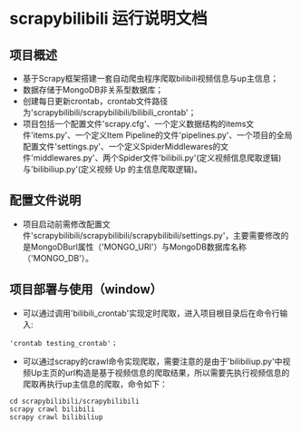 # scrapybilibili 运行说明文档
## 项目概述
  * 基于Scrapy框架搭建一套自动爬虫程序爬取bilibili视频信息与up主信息；
  * 数据存储于MongoDB非关系型数据库；
  * 创建每日更新crontab，crontab文件路径为'scrapybilibili/scrapybilibili/bilibili_crontab'；
  * 项目包括一个配置文件'scrapy.cfg'、一个定义数据结构的items文件'items.py'、一个定义Item Pipeline的文件'pipelines.py'、一个项目的全局配置文件'settings.py'、一个定义SpiderMiddlewares的文件'middlewares.py'、两个Spider文件'bilibili.py'(定义视频信息爬取逻辑)与'bilibiliup.py'(定义视频 Up 的主信息爬取逻辑)。
## 配置文件说明
  * 项目启动前需修改配置文件'scrapybilibili/scrapybilibili/scrapybilibili/settings.py'，主要需要修改的是MongoDBurl属性（'MONGO_URI'）与MongoDB数据库名称（'MONGO_DB'）。
## 项目部署与使用（window）
  * 可以通过调用'bilibili_crontab'实现定时爬取，进入项目根目录后在命令行输入:
  ```
  'crontab testing_crontab'；
  ```
  * 可以通过scrapy的crawl命令实现爬取，需要注意的是由于'bilibiliup.py'中视频Up主页的url构造是基于视频信息的爬取结果，所以需要先执行视频信息的爬取再执行up主信息的爬取，命令如下：
  ```
  cd scrapybilibili/scrapybilibili 
  scrapy crawl bilibili
  scrapy crawl bilibiliup
  ```
  
